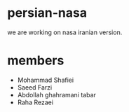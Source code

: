 # persian-nasa

we are working on nasa iranian version.

# members
* Mohammad Shafiei
* Saeed Farzi
* Abdollah ghahramani tabar
* Raha Rezaei

